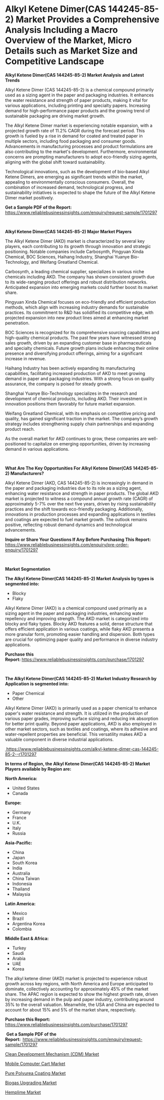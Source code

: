 <p><h1>Alkyl Ketene Dimer(CAS 144245-85-2) Market Provides a Comprehensive Analysis Including a Macro Overview of the Market, Micro Details such as Market Size and Competitive Landscape</h1></p><p><strong>Alkyl Ketene Dimer(CAS 144245-85-2) Market Analysis and Latest Trends</strong></p>
<p><p>Alkyl Ketene Dimer (CAS 144245-85-2) is a chemical compound primarily used as a sizing agent in the paper and packaging industries. It enhances the water resistance and strength of paper products, making it vital for various applications, including printing and specialty papers. Increasing demand for high-performance paper products and the growing trend of sustainable packaging are driving market growth.</p><p>The Alkyl Ketene Dimer market is experiencing notable expansion, with a projected growth rate of 11.2% CAGR during the forecast period. This growth is fueled by a rise in demand for coated and treated paper in multiple sectors, including food packaging and consumer goods. Advancements in manufacturing processes and product formulations are also contributing to the market's development. Furthermore, environmental concerns are prompting manufacturers to adopt eco-friendly sizing agents, aligning with the global shift toward sustainability.</p><p>Technological innovations, such as the development of bio-based Alkyl Ketene Dimers, are emerging as significant trends within the market, appealing to environmentally conscious consumers. Overall, the combination of increased demand, technological progress, and sustainability initiatives is expected to shape the future of the Alkyl Ketene Dimer market positively.</p></p>
<p><strong>Get a Sample PDF of the Report:&nbsp;</strong> <a href="https://www.reliablebusinessinsights.com/enquiry/request-sample/1701297?utm_campaign=57&utm_medium=2&utm_source=Github&utm_content=ia&utm_term=21102024&utm_id=alkyl-ketene-dimercas-144245-85-2">https://www.reliablebusinessinsights.com/enquiry/request-sample/1701297</a></p>
<p>&nbsp;</p>
<p><strong>Alkyl Ketene Dimer(CAS 144245-85-2) Major Market Players</strong></p>
<p><p>The Alkyl Ketene Dimer (AKD) market is characterized by several key players, each contributing to its growth through innovation and strategic positioning. Notable companies include Carbosynth, Pingyuan Xinda Chemical, BOC Sciences, Haihang Industry, Shanghai Yuanye Bio-Technology, and Weifang Greatland Chemical.</p><p>Carbosynth, a leading chemical supplier, specializes in various niche chemicals including AKD. The company has shown consistent growth due to its wide-ranging product offerings and robust distribution networks. Anticipated expansion into emerging markets could further boost its market share.</p><p>Pingyuan Xinda Chemical focuses on eco-friendly and efficient production methods, which align with increasing industry demands for sustainable practices. Its commitment to R&D has solidified its competitive edge, with projected expansion into new product lines aimed at enhancing market penetration.</p><p>BOC Sciences is recognized for its comprehensive sourcing capabilities and high-quality chemical products. The past few years have witnessed strong sales growth, driven by an expanding customer base in pharmaceuticals and specialty chemicals. Future growth plans include enhancing their online presence and diversifying product offerings, aiming for a significant increase in revenue.</p><p>Haihang Industry has been actively expanding its manufacturing capabilities, facilitating increased production of AKD to meet growing demand in paper and packaging industries. With a strong focus on quality assurance, the company is poised for steady growth.</p><p>Shanghai Yuanye Bio-Technology specializes in the research and development of chemical products, including AKD. Their investment in innovation positions them favorably for future market expansion.</p><p>Weifang Greatland Chemical, with its emphasis on competitive pricing and quality, has gained significant traction in the market. The company’s growth strategy includes strengthening supply chain partnerships and expanding product reach.</p><p>As the overall market for AKD continues to grow, these companies are well-positioned to capitalize on emerging opportunities, driven by increasing demand in various applications.</p></p>
<p>&nbsp;</p>
<p><strong>What Are The Key Opportunities For Alkyl Ketene Dimer(CAS 144245-85-2) Manufacturers?</strong></p>
<p><p>Alkyl Ketene Dimer (AKD, CAS 144245-85-2) is increasingly in demand in the paper and packaging industries due to its role as a sizing agent, enhancing water resistance and strength in paper products. The global AKD market is projected to witness a compound annual growth rate (CAGR) of approximately 5-7% over the next five years, driven by rising sustainability practices and the shift towards eco-friendly packaging. Additionally, innovations in production processes and expanding applications in textiles and coatings are expected to fuel market growth. The outlook remains positive, reflecting robust demand dynamics and technological advancements.</p></p>
<p><strong>Inquire or Share Your Questions If Any Before Purchasing This Report:</strong> <a href="https://www.reliablebusinessinsights.com/enquiry/pre-order-enquiry/1701297?utm_campaign=57&utm_medium=2&utm_source=Github&utm_content=ia&utm_term=21102024&utm_id=alkyl-ketene-dimercas-144245-85-2">https://www.reliablebusinessinsights.com/enquiry/pre-order-enquiry/1701297</a></p>
<p>&nbsp;</p>
<p><strong>Market Segmentation</strong></p>
<p><strong>The Alkyl Ketene Dimer(CAS 144245-85-2) Market Analysis by types is segmented into:</strong></p>
<p><ul><li>Blocky</li><li>Flaky</li></ul></p>
<p><p>Alkyl Ketene Dimer (AKD) is a chemical compound used primarily as a sizing agent in the paper and packaging industries, enhancing water repellency and improving strength. The AKD market is categorized into blocky and flaky types. Blocky AKD features a solid, dense structure that offers efficient application in various coatings, while flaky AKD presents a more granular form, promoting easier handling and dispersion. Both types are crucial for optimizing paper quality and performance in diverse industry applications.</p></p>
<p><strong>Purchase this Report:&nbsp;</strong><a href="https://www.reliablebusinessinsights.com/purchase/1701297?utm_campaign=57&utm_medium=2&utm_source=Github&utm_content=ia&utm_term=21102024&utm_id=alkyl-ketene-dimercas-144245-85-2">https://www.reliablebusinessinsights.com/purchase/1701297</a></p>
<p>&nbsp;</p>
<p><strong>The Alkyl Ketene Dimer(CAS 144245-85-2) Market Industry Research by Application is segmented into:</strong></p>
<p><ul><li>Paper Chemical</li><li>Other</li></ul></p>
<p><p>Alkyl Ketene Dimer (AKD) is primarily used as a paper chemical to enhance paper's water resistance and strength. It is utilized in the production of various paper grades, improving surface sizing and reducing ink absorption for better print quality. Beyond paper applications, AKD is also employed in other market sectors, such as textiles and coatings, where its adhesive and water-repellent properties are beneficial. This versatility makes AKD a valuable component in diverse industrial applications.</p></p>
<p><a href="https://www.reliablebusinessinsights.com/alkyl-ketene-dimer-cas-144245-85-2--r1701297?utm_campaign=57&utm_medium=2&utm_source=Github&utm_content=ia&utm_term=21102024&utm_id=alkyl-ketene-dimercas-144245-85-2">&nbsp;https://www.reliablebusinessinsights.com/alkyl-ketene-dimer-cas-144245-85-2--r1701297</a></p>
<p><strong>In terms of Region, the Alkyl Ketene Dimer(CAS 144245-85-2) Market Players available by Region are:</strong></p>
<p>
    <p> <strong> North America: </strong>
        <ul>
            <li>United States</li>
            <li>Canada</li>
        </ul>
        </p> 
    <p> <strong> Europe: </strong>
        <ul>
            <li>Germany</li>
            <li>France</li>
            <li>U.K.</li>
            <li>Italy</li>
            <li>Russia</li>
        </ul>
        </p> 
    <p> <strong> Asia-Pacific: </strong>
        <ul>
            <li>China</li>
            <li>Japan</li>
            <li>South Korea</li>
            <li>India</li>
            <li>Australia</li>
            <li>China Taiwan</li>
            <li>Indonesia</li>
            <li>Thailand</li>
            <li>Malaysia</li>
        </ul>
        </p> 
    <p> <strong> Latin America: </strong>
        <ul>
            <li>Mexico</li>
            <li>Brazil</li>
            <li>Argentina Korea</li>
            <li>Colombia</li>
        </ul>
        </p> 
    <p> <strong> Middle East & Africa: </strong>
        <ul>
            <li>Turkey</li>
            <li>Saudi</li>
            <li>Arabia</li>
            <li>UAE</li>
            <li>Korea</li>
        </ul>
    </p>
    </p>
<p><p>The alkyl ketene dimer (AKD) market is projected to experience robust growth across key regions, with North America and Europe anticipated to dominate, collectively accounting for approximately 45% of the market share. The APAC region is expected to show the highest growth rate, driven by increasing demand in the pulp and paper industry, contributing around 35% to the overall valuation. Meanwhile, the USA and China are expected to account for about 15% and 5% of the market share, respectively.</p></p>
<p><strong>Purchase this Report: </strong><a href="https://www.reliablebusinessinsights.com/purchase/1701297?utm_campaign=57&utm_medium=2&utm_source=Github&utm_content=ia&utm_term=21102024&utm_id=alkyl-ketene-dimercas-144245-85-2">https://www.reliablebusinessinsights.com/purchase/1701297</a></p>
<p>&nbsp;<strong>Get a Sample PDF of the Report:&nbsp;&nbsp;</strong><a href="https://www.reliablebusinessinsights.com/enquiry/request-sample/1701297?utm_campaign=57&utm_medium=2&utm_source=Github&utm_content=ia&utm_term=21102024&utm_id=alkyl-ketene-dimercas-144245-85-2">https://www.reliablebusinessinsights.com/enquiry/request-sample/1701297</a></p>
<p><strong></strong></p>
<p><p><a href="https://github.com/tenoreduwagley4rt/Market-Research-Report-List-1/blob/main/clean-development-mechanism-cdm-market.md?utm_campaign=57&utm_medium=2&utm_source=Github&utm_content=ia&utm_term=21102024&utm_id=alkyl-ketene-dimercas-144245-85-2">Clean Development Mechanism (CDM) Market</a></p><p><a href="https://issuu.com/reportprime-2/docs/mobile-computer-cart-market-size-20_72be27a4521804?utm_campaign=57&utm_medium=2&utm_source=Github&utm_content=ia&utm_term=21102024&utm_id=alkyl-ketene-dimercas-144245-85-2">Mobile Computer Cart Market</a></p><p><a href="https://www.linkedin.com/pulse/evaluating-pure-polyurea-coating-market-trends-growth-opportunities-kh8qe?utm_campaign=57&utm_medium=2&utm_source=Github&utm_content=ia&utm_term=21102024&utm_id=alkyl-ketene-dimercas-144245-85-2">Pure Polyurea Coating Market</a></p><p><a href="https://issuu.com/reportprime-2/docs/biogas-upgrading-market-size-2030.p_dffe5e93239e50?utm_campaign=57&utm_medium=2&utm_source=Github&utm_content=ia&utm_term=21102024&utm_id=alkyl-ketene-dimercas-144245-85-2">Biogas Upgrading Market</a></p><p><a href="https://www.linkedin.com/pulse/hemplime-market-size-growth-trends-statistics-forecasts-95i2e?utm_campaign=57&utm_medium=2&utm_source=Github&utm_content=ia&utm_term=21102024&utm_id=alkyl-ketene-dimercas-144245-85-2">Hemplime Market</a></p></p>